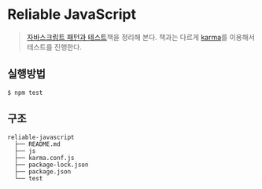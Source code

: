 # Reliable JavaScript
> [자바스크립트 패턴과 테스트](https://www.aladin.co.kr/shop/wproduct.aspx?ItemId=95732164)책을 정리해 본다.
> 책과는 다르게 [karma](https://karma-runner.github.io/latest/index.html)를 이용해서 테스트를 진행한다.

## 실행방법
```
$ npm test
```

## 구조
```
reliable-javascript
  ├── README.md
  ├── js
  ├── karma.conf.js
  ├── package-lock.json
  ├── package.json
  └── test
```
